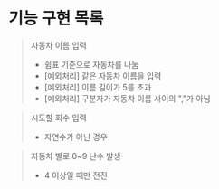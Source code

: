 기능 구현 목록
============
> 자동차 이름 입력
> + 쉼표 기준으로 자동차를 나눔
> + [예외처리] 같은 자동차 이름을 입력
> + [예외처리] 이름 길이가 5를 초과
> + [예외처리] 구분자가 자동차 이름 사이의 ","가 아님

> 시도할 회수 입력
> + 자연수가 아닌 경우

> 자동차 별로 0~9 난수 발생
> + 4 이상일 때만 전진
